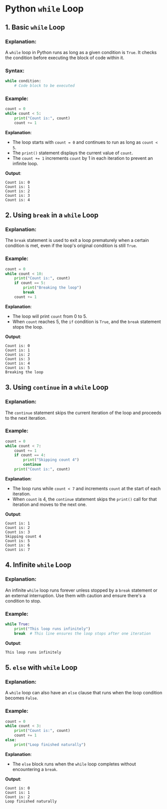 
# Python `while` Loop 

## 1. Basic `while` Loop

### Explanation:
A `while` loop in Python runs as long as a given condition is `True`. It checks the condition before executing the block of code within it.

### Syntax:
```python
while condition:
    # Code block to be executed
```

### Example:
```python
count = 0
while count < 5:
    print("Count is:", count)
    count += 1
```

**Explanation**:
- The loop starts with `count = 0` and continues to run as long as `count < 5`.
- The `print()` statement displays the current value of `count`.
- The `count += 1` increments `count` by 1 in each iteration to prevent an infinite loop.

**Output**:
```
Count is: 0
Count is: 1
Count is: 2
Count is: 3
Count is: 4
```

## 2. Using `break` in a `while` Loop

### Explanation:
The `break` statement is used to exit a loop prematurely when a certain condition is met, even if the loop's original condition is still `True`.

### Example:
```python
count = 0
while count < 10:
    print("Count is:", count)
    if count == 5:
        print("Breaking the loop")
        break
    count += 1
```

**Explanation**:
- The loop will print `count` from 0 to 5.
- When `count` reaches 5, the `if` condition is `True`, and the `break` statement stops the loop.

**Output**:
```
Count is: 0
Count is: 1
Count is: 2
Count is: 3
Count is: 4
Count is: 5
Breaking the loop
```

## 3. Using `continue` in a `while` Loop

### Explanation:
The `continue` statement skips the current iteration of the loop and proceeds to the next iteration.

### Example:
```python
count = 0
while count < 7:
    count += 1
    if count == 4:
        print("Skipping count 4")
        continue
    print("Count is:", count)
```

**Explanation**:
- The loop runs while `count < 7` and increments `count` at the start of each iteration.
- When `count` is 4, the `continue` statement skips the `print()` call for that iteration and moves to the next one.

**Output**:
```
Count is: 1
Count is: 2
Count is: 3
Skipping count 4
Count is: 5
Count is: 6
Count is: 7
```

## 4. Infinite `while` Loop

### Explanation:
An infinite `while` loop runs forever unless stopped by a `break` statement or an external interruption. Use them with caution and ensure there's a condition to stop.

### Example:
```python
while True:
    print("This loop runs infinitely")
    break  # This line ensures the loop stops after one iteration
```

**Output**:
```
This loop runs infinitely
```

## 5. `else` with `while` Loop

### Explanation:
A `while` loop can also have an `else` clause that runs when the loop condition becomes `False`.

### Example:
```python
count = 0
while count < 3:
    print("Count is:", count)
    count += 1
else:
    print("Loop finished naturally")
```

**Explanation**:
- The `else` block runs when the `while` loop completes without encountering a `break`.

**Output**:
```
Count is: 0
Count is: 1
Count is: 2
Loop finished naturally
```



